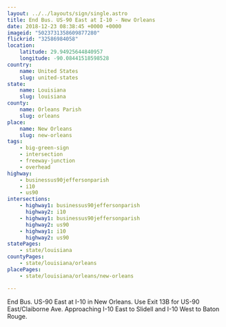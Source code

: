 ```yaml
---
layout: ../../layouts/sign/single.astro
title: End Bus. US-90 East at I-10 - New Orleans
date: 2018-12-23 08:38:45 +0000 +0000
imageid: "5023731358609877280"
flickrid: "32586984058"
location:
    latitude: 29.94925644840957
    longitude: -90.08441518598528
country:
    name: United States
    slug: united-states
state:
    name: Louisiana
    slug: louisiana
county:
    name: Orleans Parish
    slug: orleans
place:
    name: New Orleans
    slug: new-orleans
tags:
    - big-green-sign
    - intersection
    - freeway-junction
    - overhead
highway:
    - businessus90jeffersonparish
    - i10
    - us90
intersections:
    - highway1: businessus90jeffersonparish
      highway2: i10
    - highway1: businessus90jeffersonparish
      highway2: us90
    - highway1: i10
      highway2: us90
statePages:
    - state/louisiana
countyPages:
    - state/louisiana/orleans
placePages:
    - state/louisiana/orleans/new-orleans

---
```

End Bus. US-90 East at I-10 in New Orleans.  Use Exit 13B for US-90 East/Claiborne Ave.  Approaching I-10 East to Slidell and I-10 West to Baton Rouge.